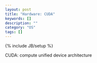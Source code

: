 ```yaml
---
layout: post
title: "Hardware: CUDA"
keywords: []
description: ""
category: "OS"
tags: []
---
```

{% include JB/setup %}

CUDA: compute unified device architecture
